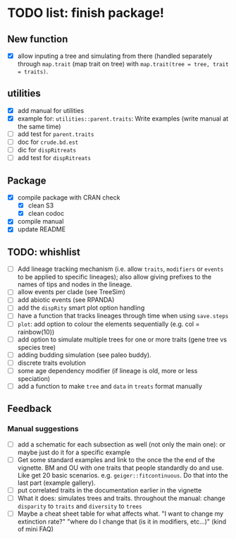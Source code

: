 # TODO list: finish package!

## New function
 - [x] allow inputing a tree and simulating from there (handled separately through `map.trait` (map trait on tree) with `map.trait(tree = tree, trait = traits)`.



## utilities

 - [x] add manual for utilities
 - [x] example for: `utilities::parent.traits`: Write examples (write manual at the same time)
 - [ ] add test for `parent.traits`
 - [ ] doc for `crude.bd.est`
 - [ ] dic for `dispRitreats`
 - [ ] add test for `dispRitreats`

## Package

 - [x] compile package with CRAN check
    - [x] clean S3
    - [x] clean codoc
 - [x] compile manual
 - [x] update README

## TODO: whishlist
 - [ ] Add lineage tracking mechanism (i.e. allow `traits`, `modifiers` or `events` to be applied to specific lineages); also allow giving prefixes to the names of tips and nodes in the lineage.
 - [ ] allow events per clade (see TreeSim)
 - [ ] add abiotic events (see RPANDA)
 - [ ] add the `dispRity` smart plot option handling
 - [ ] have a function that tracks lineages through time when using `save.steps`
 - [ ] `plot`: add option to colour the elements sequentially (e.g. col = rainbow(10))
 - [ ] add option to simulate multiple trees for one or more traits (gene tree vs species tree)
 - [ ] adding budding simulation (see paleo buddy).
 - [ ] discrete traits evolution
 - [ ] some age dependency modifier (if lineage is old, more or less speciation)
 - [ ] add a function to make `tree` and `data` in `treats` format manually

## Feedback

### Manual suggestions
 - [ ] add a schematic for each subsection as well (not only the main one): or maybe just do it for a specific example
 - [ ] Get some standard examples and link to the once the the end of the vignette. BM and OU with one traits that people standardly do and use. Like get 20 basic scenarios. e.g. `geiger::fitcontinuous`. Do that into the last part (example gallery).
 - [ ] put correlated traits in the documentation earlier in the vignette
 - [ ] What it does: simulates trees and traits. throughout the manual: change `disparity` to `traits` and `diversity` to `trees` 
 - [ ] Maybe a cheat sheet table for what affects what. "I want to change my extinction rate?" "where do I change that (is it in modifiers, etc...)" (kind of mini FAQ)